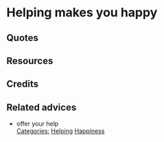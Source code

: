 # Helping makes you happy

## Quotes

## Resources

## Credits

## Related advices

- offer your help
<br/>[Categories:](../Categories/index.md) [Helping](../Categories/Helping.md) [Happiness](../Categories/Happiness.md)